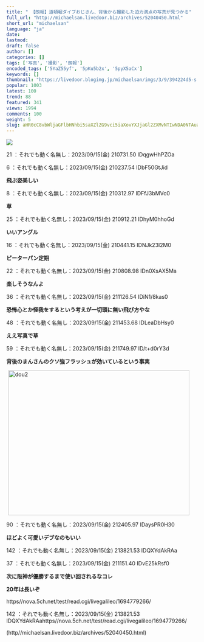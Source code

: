 ```yaml
---
title: " 【朗報】道頓堀ダイブおじさん、背後から撮影した迫力満点の写真が見つかる"
full_url: "http://michaelsan.livedoor.biz/archives/52040450.html"
short_url: "michaelsan"
language: "ja"
date: 
lastmod: 
draft: false
author: []
categories: []
tags: ['写真', '撮影', '朗報']
encoded_tags: ['5YaZ55yf', '5pKu5b2x', '5pyX5aCx']
keywords: []
thumbnail: "https://livedoor.blogimg.jp/michaelsan/imgs/3/9/394224d5-s.jpg"
popular: 1003
latest: 100
trend: 88
featured: 341
views: 1994
comments: 100
weight: 5
slug: aHR0cC8vbWljaGFlbHNhbi5saXZlZG9vci5iaXovYXJjaGl2ZXMvNTIwNDA0NTAuaHRtbA==
---
```


![](https://livedoor.blogimg.jp/michaelsan/imgs/3/9/394224d5-s.jpg)

<div><p>21 ：それでも動く名無し：2023/09/15(金) 210731.50 IDqgwHhPZOa</p><p>6 ：それでも動く名無し：2023/09/15(金) 210237.54 IDbF50GtJid</p><p><b><p>飛ぶ姿美しい </p></b></p><p>8 ：それでも動く名無し：2023/09/15(金) 210312.97 IDFfJ3bMVc0</p><b><p>草 </p></b><p>25 ：それでも動く名無し：2023/09/15(金) 210912.21 IDhyM0hhoGd</p><b><p>いいアングル </p></b><p>16 ：それでも動く名無し：2023/09/15(金) 210441.15 IDNJk23l2M0</p><b><p>ピーターパン定期 </p></b><p>22 ：それでも動く名無し：2023/09/15(金) 210808.98 IDn0XsAX5Ma</p><b><p>楽しそうなんよ </p></b><p>36 ：それでも動く名無し：2023/09/15(金) 211126.54 IDiN1/8kas0</p><b><p>恐怖心とか怪我をするという考えが一切頭に無い飛び方やな </p></b><p>48 ：それでも動く名無し：2023/09/15(金) 211453.68 IDLeaDbHsy0</p><b><p>ええ写真で草 </p></b><p>59 ：それでも動く名無し：2023/09/15(金) 211749.97 ID/t+d0rY3d</p><b><p>背後のまんさんのクソ強フラッシュが効いているという事実 </p><p></p></b><img src='https//livedoor.blogimg.jp/michaelsan/imgs/0/d/0dcafc1a.jpg' width='477' height='381' border='0' alt='dou2' hspace='5' class='pict'><p>90 ：それでも動く名無し：2023/09/15(金) 212405.97 IDaysPR0H30</p><b><p>ほどよく可愛いデブなのもいい </p></b>142 ：それでも動く名無し：2023/09/15(金) 213821.53 IDQXYdAkRAa<p>37 ：それでも動く名無し：2023/09/15(金) 211151.40 IDvE25kRsf0</p><p><b><p>次に阪神が優勝するまで使い回されるなコレ</p></b></p><p><b><p></p></b></p><b><p>20年は長いぞ</p></b>https//nova.5ch.net/test/read.cgi/livegalileo/1694779266/<br clear='all'> <p id='a6850dc6aefc0d5bbff2bea180d92d89'> </p> <p id='a6850dc6aefc0d5bbff2bea180d92d89'> </p> <p class='alistcloud-container-6795'></p> <p>142 ：それでも動く名無し：2023/09/15(金) 213821.53 IDQXYdAkRAahttps//nova.5ch.net/test/read.cgi/livegalileo/1694779266/</p></div>

(http//michaelsan.livedoor.biz/archives/52040450.html)
